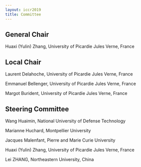```yaml
---
layout: iccr2019
title: Committee
---
```


>

## General Chair

Huaxi (Yulin) Zhang, University of Picardie Jules Verne, France

## Local Chair

Laurent Delahoche, University of Picardie Jules Verne, France

Emmanuel Bellenger, University of Picardie Jules Verne, France

Margot Burident, University of Picardie Jules Verne, France

## Steering Committee

Wang Huaimin, National University of Defense Technology

Marianne Huchard, Montpellier University

Jacques Malenfant, Pierre and Marie Curie University

Huaxi (Yulin) Zhang, University of Picardie Jules Verne, France

Lei ZHANG, Northeastern University, China
